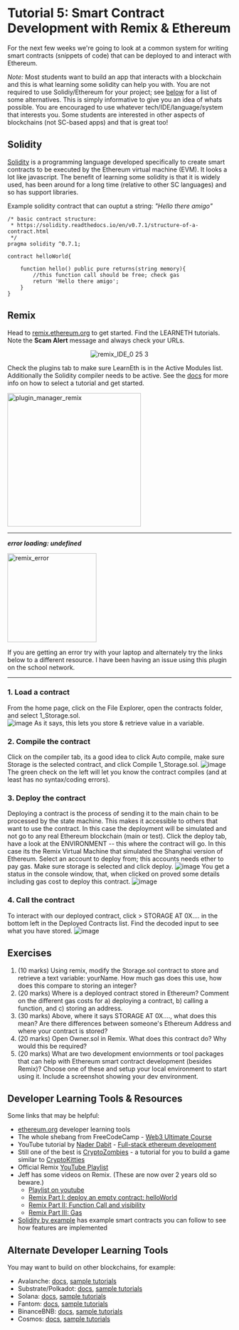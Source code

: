 # Tutorial 5: Smart Contract Development with Remix & Ethereum

For the next few weeks we're going to look at a common system for writing smart contracts (snippets of code) that can be deployed to and interact with Ethereum. 

*Note:* Most students want to build an app that interacts with a blockchain and this is what learning some solidity can help you with. You are not required to use Solidiy/Ethereum for your project; see [below](#alternate-developer-learning-tools) for a list of some alternatives. This is simply informative to give you an idea of whats possible. You are encouraged to use whatever tech/IDE/language/system that interests you. Some students are interested in other aspects of blockchains (not SC-based apps) and that is great too! 

## Solidity
[Solidity](https://docs.soliditylang.org) is a programming language developed specifically to create smart contracts to be executed by the Ethereum virtual machine (EVM). It looks a lot like javascript. The benefit of learning some solidity is that it is widely used, has been around for a long time (relative to other SC languages) and so has support libraries.

Example solidity contract that can ouptut a string: *"Hello there amigo"*
```
/* basic contract structure:
 * https://solidity.readthedocs.io/en/v0.7.1/structure-of-a-contract.html
 */
pragma solidity ^0.7.1;

contract helloWorld{

    function hello() public pure returns(string memory){
        //this function call should be free; check gas
        return 'Hello there amigo';
    }
}
```

## Remix
Head to [remix.ethereum.org](https://remix.ethereum.org/) to get started. Find the LEARNETH tutorials. Note the **Scam Alert** message and always check your URLs.

<p align="center"><img width="" alt="remix_IDE_0 25 3" src="https://user-images.githubusercontent.com/39792005/186281481-9131b786-dc75-48ee-88b6-09d66ee63d82.PNG"></p>

Check the plugins tab to make sure LearnEth is in the Active Modules list. Additionally the Solidity compiler needs to be active. See the [docs](https://remix-learneth-plugin.readthedocs.io/en/latest/index.html) for more info on how to select a tutorial and get started.

<p align="left"><img width="300" alt="plugin_manager_remix" src="https://user-images.githubusercontent.com/39792005/186283135-fc0d374a-2c34-4ec5-815b-4c50c5fd29c0.PNG"></p>


---
***error loading: undefined***
<p align="left"><img width="200" alt="remix_error" src="https://user-images.githubusercontent.com/39792005/186282091-0b5edc91-5fad-4831-99c3-221b895c346b.PNG"></p>
If you are getting an error try with your laptop and alternately try the links below to a different resource. I have been having an issue using this plugin on the school network.

---
### 1. Load a contract
From the home page, click on the File Explorer, open the contracts folder, and select 1_Storage.sol.\
![image](https://github.com/millecodex/COMP726/assets/39792005/da6d9a6b-aee1-4d61-956c-7b08ebdf76ed)
As it says, this lets you store & retrieve value in a variable.

### 2. Compile the contract
Click on the compiler tab, its a good idea to click Auto compile, make sure Storage is the selected contract, and click Compile 1_Storage.sol.
![image](https://github.com/millecodex/COMP726/assets/39792005/ce0a130b-7e34-45d6-a97d-e497345570fb)
The green check on the left will let you know the contract compiles (and at least has no syntax/coding errors).

### 3. Deploy the contract
Deploying a contract is the process of sending it to the main chain to be processed by the state machine. This makes it accessible to others that want to use the contract. In this case the deployment will be simulated and not go to any real Ethereum blockchain (main or test).
Click the deploy tab, have a look at the ENVIRONMENT -- this where the contract will go. In this case its the Remix Virtual Machine that simulated the Shanghai version of Ethereum. Select an account to deploy from; this accounts needs ether to pay gas. Make sure storage is selected and click deploy. 
![image](https://github.com/millecodex/COMP726/assets/39792005/4b20b245-2371-4b94-9b5c-c9333523a9cf)
You get a status in the console window, that, when clicked on proved some details including gas cost to deploy this contract.
![image](https://github.com/millecodex/COMP726/assets/39792005/aeb2294e-e2be-4239-9393-31797a3330c0)

### 4. Call the contract
To interact with our deployed contract, click > STORAGE AT 0X.... in the bottom left in the Deployed Contracts list. Find the decoded input to see what you have stored.
![image](https://github.com/millecodex/COMP726/assets/39792005/1e54cbfa-2b45-4329-ac67-1a1eefd01d70)


## Exercises
1. (10 marks) Using remix, modify the Storage.sol contract to store and retrieve a text variable: yourName. How much gas does this use, how does this compare to storing an integer?
2. (20 marks) Where is a deployed contract stored in Ethereum? Comment on the different gas costs for a) deploying a contract, b) calling a function, and c) storing an address.
3. (30 marks) Above, where it says STORAGE AT 0X...., what does this mean? Are there differences between someone's Ethereum Address and where your contract is stored?
4. (20 marks) Open Owner.sol in Remix. What does this contract do? Why would this be required?
5. (20 marks) What are two development enviornments or tool packages that can help with Ethereum smart contract development (besides Remix)? Choose one of these and setup your local environment to start using it. Include a screenshot showing your dev environment.


## Developer Learning Tools & Resources
Some links that may be helpful:
- [ethereum.org](https://ethereum.org/en/developers/learning-tools/) developer learning tools
- The whole shebang from FreeCodeCamp - [Web3 Ultimate Course](https://github.com/smartcontractkit/full-blockchain-solidity-course-js)
- YouTube tutorial by [Nader Dabit](https://github.com/dabit3/full-stack-ethereum) - [Full-stack ethereum development](https://www.youtube.com/watchv=a0osIaAOFSE&ab_channel=NaderDabit)
- Still one of the best is [CryptoZombies](https://cryptozombies.io/) - a tutorial for you to build a game similar to [CryptoKitties](https://www.cryptokitties.co/)
- Official Remix [YouTube Playlist](https://www.youtube.com/@EthereumRemix/videos)
- Jeff has some videos on Remix. (These are now over 2 years old so beware.)
  - [Playlist on youtube](https://www.youtube.com/watch?v=bqyrRS5AN00&list=PLWdMs73ohrSn2ZnaiOQi-3WpVjKXazUkF)
  - [Remix Part I: deploy an empty contract: helloWorld](https://www.youtube.com/watch?v=bqyrRS5AN00)
  - [Remix Part II: Function Call and visibility](https://www.youtube.com/watch?v=dRZIBw-2DO8)
  - [Remix Part III: Gas](https://www.youtube.com/watch?v=BY4o0Qqlh-4)
- [Solidity by example](https://docs.soliditylang.org/en/v0.8.6/solidity-by-example.html) has example smart contracts you can follow to see how features are implemented

## Alternate Developer Learning Tools
You may want to build on other blockchains, for example:
- Avalanche: [docs](https://docs.avax.network/), [sample tutorials](https://docs.avax.network/community/tutorials-contest/2022)
- Substrate/Polkadot: [docs](https://docs.substrate.io/), [sample tutorials](https://wiki.polkadot.network/docs/learn-video-tutorials)
- Solana: [docs](https://docs.solana.com/), [sample tutorials](https://github.com/solana-labs/example-helloworld)
- Fantom: [docs](https://docs.fantom.foundation/), [sample tutorials](https://blog.chain.link/how-to-build-and-deploy-a-smart-contract-on-the-fantom-blockchain/)
- BinanceBNB: [docs](https://docs.bnbchain.org/docs/bnbIntro), [sample tutorials](https://docs.bnbchain.org/docs/bsc-tutorials/)
- Cosmos: [docs](https://docs.cosmos.network/), [sample tutorials](https://tutorials.cosmos.network/)
